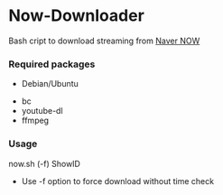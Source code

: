 # Now-Downloader

Bash cript to download streaming from [Naver NOW](https://now.naver.com)

### Required packages
* Debian/Ubuntu
- bc
- youtube-dl
- ffmpeg

### Usage
now.sh (-f) ShowID
* Use -f option to force download without time check